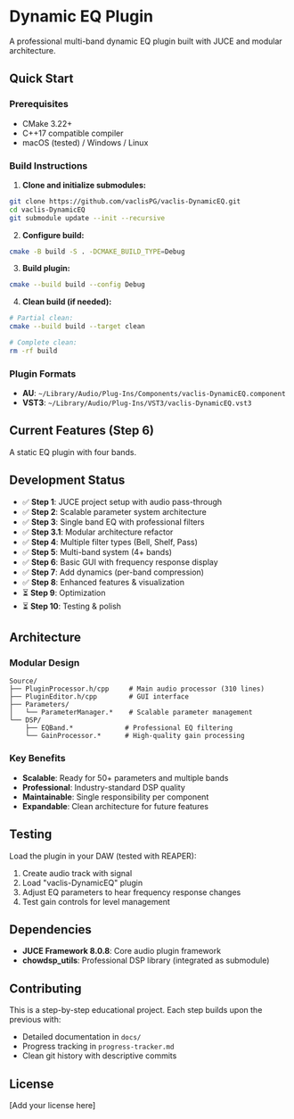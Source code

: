 # Dynamic EQ Plugin

A professional multi-band dynamic EQ plugin built with JUCE and modular architecture.

## Quick Start

### Prerequisites
- CMake 3.22+
- C++17 compatible compiler
- macOS (tested) / Windows / Linux

### Build Instructions

1. **Clone and initialize submodules:**
```bash
git clone https://github.com/vaclisPG/vaclis-DynamicEQ.git
cd vaclis-DynamicEQ
git submodule update --init --recursive
```

2. **Configure build:**
```bash
cmake -B build -S . -DCMAKE_BUILD_TYPE=Debug
```

3. **Build plugin:**
```bash
cmake --build build --config Debug 
```

4. **Clean build (if needed):**
```bash
# Partial clean:
cmake --build build --target clean

# Complete clean:
rm -rf build
```

### Plugin Formats
- **AU**: `~/Library/Audio/Plug-Ins/Components/vaclis-DynamicEQ.component`
- **VST3**: `~/Library/Audio/Plug-Ins/VST3/vaclis-DynamicEQ.vst3`

## Current Features (Step 6)

A static EQ plugin with four bands.

## Development Status

- ✅ **Step 1**: JUCE project setup with audio pass-through
- ✅ **Step 2**: Scalable parameter system architecture  
- ✅ **Step 3**: Single band EQ with professional filters
- ✅ **Step 3.1**: Modular architecture refactor
- ✅ **Step 4**: Multiple filter types (Bell, Shelf, Pass)
- ✅ **Step 5**: Multi-band system (4+ bands)
- ✅ **Step 6**: Basic GUI with frequency response display
- ✅ **Step 7**: Add dynamics (per-band compression)
- ✅ **Step 8**: Enhanced features & visualization
- ⏳ **Step 9**: Optimization
- ⏳ **Step 10**: Testing & polish

## Architecture

### Modular Design
```
Source/
├── PluginProcessor.h/cpp     # Main audio processor (310 lines)
├── PluginEditor.h/cpp        # GUI interface
├── Parameters/
│   └── ParameterManager.*    # Scalable parameter management
└── DSP/
    ├── EQBand.*             # Professional EQ filtering
    └── GainProcessor.*      # High-quality gain processing
```

### Key Benefits
- **Scalable**: Ready for 50+ parameters and multiple bands
- **Professional**: Industry-standard DSP quality
- **Maintainable**: Single responsibility per component
- **Expandable**: Clean architecture for future features

## Testing

Load the plugin in your DAW (tested with REAPER):
1. Create audio track with signal
2. Load "vaclis-DynamicEQ" plugin
3. Adjust EQ parameters to hear frequency response changes
4. Test gain controls for level management

## Dependencies

- **JUCE Framework 8.0.8**: Core audio plugin framework 
- **chowdsp_utils**: Professional DSP library (integrated as submodule)

## Contributing

This is a step-by-step educational project. Each step builds upon the previous with:
- Detailed documentation in `docs/`
- Progress tracking in `progress-tracker.md`
- Clean git history with descriptive commits

## License

[Add your license here]
